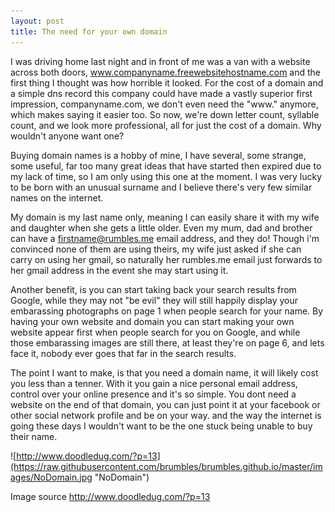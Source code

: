 ```yaml
---
layout: post
title: The need for your own domain
---
```


I was driving home last night and in front of me was a van with a website across both doors, www.companyname.freewebsitehostname.com and the first thing I thought was how horrible it looked. For the cost of a domain and a simple dns record this company could have made a vastly superior first impression, companyname.com, we don't even need the "www." anymore, which makes saying it easier too. So now, we're down letter count, syllable count, and we look more professional, all for just the cost of a domain. Why wouldn't anyone want one?

Buying domain names is a hobby of mine, I have several, some strange, some useful, far too many great ideas that have started then expired due to my lack of time, so I am only using this one at the moment. 
I was very lucky to be born with an unusual surname and I believe there's very few similar names on the internet. 

My domain is my last name only, meaning I can easily share it with my wife and daughter when she gets a little older. Even my mum, dad and brother can have a firstname@rumbles.me email address, and they do! Though i'm convinced none of them are using theirs, my wife just asked if she can carry on using her gmail, so naturally her rumbles.me email just forwards to her gmail address in the event she may start using it. 

Another benefit, is you can start taking back your search results from Google, while they may not "be evil" they will still happily display your embarassing photographs on page 1 when people search for your name. By having your own website and domain you can start making your own website appear first when people search for you on Google, and while those embarassing images are still there, at least they're on page 6, and lets face it, nobody ever goes that far in the search results.

The point I want to make, is that you need a domain name, it will likely cost you less than a tenner. With it you gain a nice personal email address, control over your online presence and it's so simple. You dont need a website on the end of that domain, you can just point it at your facebook or other social network profile and be on your way. and the way the internet is going these days I wouldn't want to be the one stuck being unable to buy their name.


![http://www.doodledug.com/?p=13](https://raw.githubusercontent.com/brumbles/brumbles.github.io/master/images/NoDomain.jpg "NoDomain") 

Image source http://www.doodledug.com/?p=13